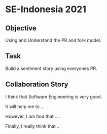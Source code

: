 # SE-Indonesia 2021

## Objective

Using and Understand the PR and fork model.

## Task

Build a sentiment story using everyones PR.

## Collaboration Story 

I think that Software Engineering is very good.

It will help me to ...

However, I am find that ....

Finally, I really think that ...
